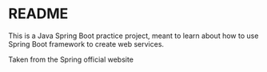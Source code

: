 # README
This is a Java Spring Boot practice project, meant to learn about how to use Spring Boot framework to create web services.

Taken from the Spring official website
